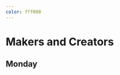 ```yaml
---
color: fff000
---
```


<span style="font-size:3em; color:Tomato"><i class="fas fa-terminal fa-pull-left fa-border"></i></span>
# Makers and Creators
## Monday

